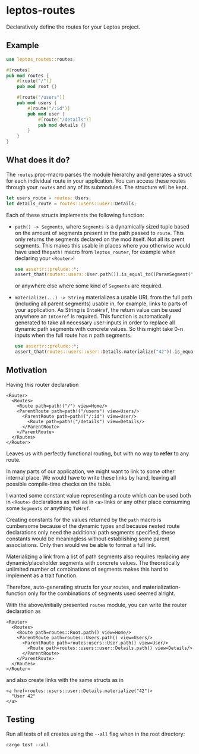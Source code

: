 # leptos-routes

Declaratively define the routes for your Leptos project.

## Example

```rust
use leptos_routes::routes;

#[routes]
pub mod routes {
    #[route("/")]
    pub mod root {}

    #[route("/users")]
    pub mod users {
        #[route("/:id")]
        pub mod user {
            #[route("/details")]
            pub mod details {}
        }
    }
}
```

## What does it do?

The `routes` proc-macro parses the module hierarchy and generates a struct for each individual route in your
application. You can access these routes through your `routes` and any of its submodules. The structure will be kept.

```rust
let users_route = routes::Users;
let details_route = routes::users::user::Details;
```

Each of these structs implements the following function:

- `path() -> Segments`, where `Segments` is a dynamically sized tuple based on the amount of segments present in the
  path passed to `route`. This only returns the segments declared on the mod itself. Not all its prent segments. This
  makes this usable in places where you otherwise would have used the`path!` macro from `leptos_router`, for example
  when declaring your `<Router>`!
  ```rust
  use assertr::prelude::*;
  assert_that(routes::users::User.path()).is_equal_to((ParamSegment("id"),));
  ```
  or anywhere else where some kind of `Segments` are required.

- `materialize(...) -> String` materializes a usable URL from the full path (including all parent segments) usable in,
  for example, links to parts of your application. As String is `IntoHref`, the return value can be used anywhere an
  `IntoHref` is required. This function is automatically generated to take all necessary user-inputs in order to replace
  all dynamic path segments with concrete values. So this might take 0-n inputs when the full route has n path segments.
  ```rust
  use assertr::prelude::*;
  assert_that(routes::users::user::Details.materialize("42")).is_equal_to("/users/42/details");
  ```

## Motivation

Having this router declaration

```
<Router>
  <Routes>
    <Route path=path!("/") view=Home/>
    <ParentRoute path=path!("/users") view=Users/>
      <ParentRoute path=path!("/:id") view=User/>
        <Route path=path!("/details") view=Details/>
      </ParentRoute>
    </ParentRoute>
  </Routes>
</Router>
```

Leaves us with perfectly functional routing, but with no way to **refer** to any route.

In many parts of our application, we might want to link to some other internal place.
We would have to write these links by hand, leaving all possible compile-time checks on the table.

I wanted some constant value representing a route which can be used both in `<Route>` declarations as well as in `<a>`
links or any other place consuming some `Segments` or anything `ToHref`.

Creating constants for the values returned by the `path` macro is cumbersome because of the dynamic types and because
nested route declarations only need the additional path segments specified, these constants would be meaningless without
establishing some parent associations. Only then would we be able to format a full link.

Materializing a link from a list of path segments also requires replacing any dynamic/placeholder segments with concrete
values. The theoretically unlimited number of combinations of segments makes this hard to implement as a trait function.

Therefore, auto-generating structs for your routes, and materialization-function only for the combinations of segments
used seemed alright.

With the above/initially presented `routes` module, you can write the router declaration as

```
<Router>
  <Routes>
    <Route path=routes::Root.path() view=Home/>
    <ParentRoute path=routes::Users.path() view=Users/>
      <ParentRoute path=routes:users::User.path() view=User/>
        <Route path=routes::users::user::Details.path() view=Details/>
      </ParentRoute>
    </ParentRoute>
  </Routes>
</Router>
```

and also create links with the same structs as in

```
<a href=routes::users::user::Details.materialize("42")>
  "User 42"
</a>
```

## Testing

Run all tests of all creates using the `--all` flag when in the root directory:

    cargo test --all
